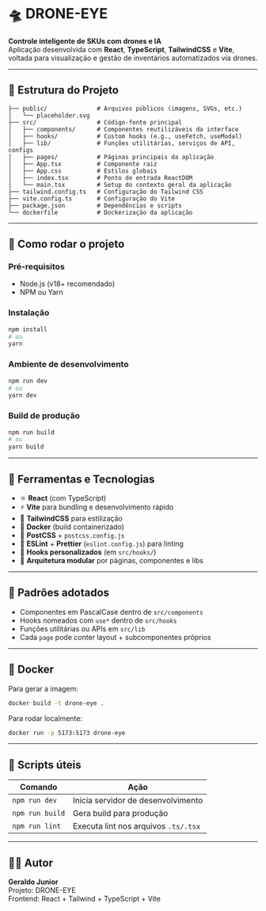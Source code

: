 # 🛸 DRONE-EYE

**Controle inteligente de SKUs com drones e IA**  
Aplicação desenvolvida com **React**, **TypeScript**, **TailwindCSS** e **Vite**, voltada para visualização e gestão de inventários automatizados via drones.

---

## 📁 Estrutura do Projeto

```
├── public/              # Arquivos públicos (imagens, SVGs, etc.)
│   └── placeholder.svg
├── src/                 # Código-fonte principal
│   ├── components/      # Componentes reutilizáveis da interface
│   ├── hooks/           # Custom hooks (e.g., useFetch, useModal)
│   ├── lib/             # Funções utilitárias, serviços de API, configs
│   ├── pages/           # Páginas principais da aplicação
│   ├── App.tsx          # Componente raiz
│   ├── App.css          # Estilos globais
│   ├── index.tsx        # Ponto de entrada ReactDOM
│   └── main.tsx         # Setup do contexto geral da aplicação
├── tailwind.config.ts   # Configuração do Tailwind CSS
├── vite.config.ts       # Configuração do Vite
├── package.json         # Dependências e scripts
└── dockerfile           # Dockerização da aplicação
```

---

## 🚀 Como rodar o projeto

### Pré-requisitos

- Node.js (v18+ recomendado)
- NPM ou Yarn

### Instalação

```bash
npm install
# ou
yarn
```

### Ambiente de desenvolvimento

```bash
npm run dev
# ou
yarn dev
```

### Build de produção

```bash
npm run build
# ou
yarn build
```

---

## 🧪 Ferramentas e Tecnologias

- ⚛️ **React** (com TypeScript)
- ⚡ **Vite** para bundling e desenvolvimento rápido
- 🎨 **TailwindCSS** para estilização
- 🐳 **Docker** (build containerizado)
- 🔧 **PostCSS** + `postcss.config.js`
- 📏 **ESLint** + **Prettier** (`eslint.config.js`) para linting
- 🔗 **Hooks personalizados** (em `src/hooks/`)
- 🧠 **Arquitetura modular** por páginas, componentes e libs

---

## 🧠 Padrões adotados

- Componentes em PascalCase dentro de `src/components`
- Hooks nomeados com `use*` dentro de `src/hooks`
- Funções utilitárias ou APIs em `src/lib`
- Cada `page` pode conter layout + subcomponentes próprios

---

## 🐳 Docker

Para gerar a imagem:

```bash
docker build -t drone-eye .
```

Para rodar localmente:

```bash
docker run -p 5173:5173 drone-eye
```

---

## 📌 Scripts úteis

| Comando           | Ação                                |
|------------------|-------------------------------------|
| `npm run dev`     | Inicia servidor de desenvolvimento |
| `npm run build`   | Gera build para produção           |
| `npm run lint`    | Executa lint nos arquivos `.ts/.tsx` |

---

## 👨‍💻 Autor

**Geraldo Junior**  
Projeto: DRONE-EYE  
Frontend: React + Tailwind + TypeScript + Vite